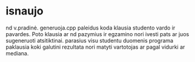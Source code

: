 # isnaujo
nd
v.pradinė. generuoja.cpp paleidus koda klausia studento vardo ir pavardes. Poto klausia ar nd pazymius ir egzamino nori ivesti pats ar juos sugeneruoti atsitiktinai. parasius visu studentu duomenis programa paklausia koki galutini rezultata nori matyti vartotojas ar pagal vidurki ar mediana. 
